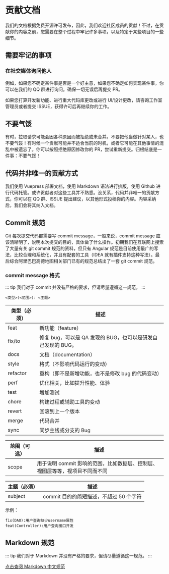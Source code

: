 # 贡献文档

我们的文档根据免费开源许可发布，因此，我们欢迎社区成员的贡献！不过，在贡献你的内容之前，您需要在整个过程中牢记许多事项，以及特定于某些项目的一些细节。

## 需要牢记的事项

### 在社交媒体询问他人

例如，如果您不确定某件事是否是一个好主意，如果您不确定如何实现某件事，你可以在我们的 QQ 群进行询问。确保一切无误后再提交 PR。

如果您打算开发新功能、进行重大代码库更改或进行 UI/设计更改，请咨询工作室管理员或者提交 ISSUE，获得许可后再继续你的工作。

## 不要气馁

有时，拉取请求可能会因各种原因而被拒绝或未合并。不要把他当做针对某人，也不要气馁！有时候一个贡献可能并不适合当前的时机，或者它可能在其他事情的混乱中被遗忘了。你可以按照拒绝原因修改你的 PR，尝试重新提交。归根结底是一件事：不要气馁！

## 代码并非唯一的贡献方式

我们使用 Vuepress 部署文档，使用 Markdown 语法进行排版，使用 Github 进行代码托管。或许贡献者对这些工具并不熟悉。没关系，代码并非唯一的贡献方式，你可以在 QQ 群、ISSUE 提出建议，以其他形式投稿你的内容。内容采纳后，我们会将其纳入文档。

## Commit 规范

Git 每次提交代码都需要写 commit message，一般来说，commit message 应该清晰明了，说明本次提交的目的，具体做了什么操作。初期我们在互联网上搜索了大量有关 git commit 规范的资料，但只有 Angular 规范是目前使用最广的写法，比较合理和系统化，并且有配套的工具（IDEA 就有插件支持这种写法）。最后综合阿里巴巴高德地图相关部门已有的规范总结出了一套 git commit 规范。

### commit message 格式

::: tip 我们对于 commit 并没有严格的要求，但请尽量遵循这一规范。
:::

```
<类型>(<范围>): <主题>
```

| 类型（必须） | 描述                                                         |
| ------------ | ------------------------------------------------------------ |
| feat         | 新功能（feature）                                            |
| fix/to       | 修复 bug，可以是 QA 发现的 BUG，也可以是研发自己发现的 BUG。 |
| docs         | 文档（documentation）                                        |
| style        | 格式（不影响代码运行的变动）                                 |
| refactor     | 重构（即不是新增功能，也不是修改 bug 的代码变动）            |
| perf         | 优化相关，比如提升性能、体验                                 |
| test         | 增加测试                                                     |
| chore        | 构建过程或辅助工具的变动                                     |
| revert       | 回滚到上一个版本                                             |
| merge        | 代码合并                                                     |
| sync         | 同步主线或分支的 Bug                                         |

| 范围（可选） | 描述                                                                         |
| ------------ | ---------------------------------------------------------------------------- |
| scope        | 用于说明 commit 影响的范围，比如数据层、控制层、视图层等等，视项目不同而不同 |

| 主题（必须） | 描述                                    |
| ------------ | --------------------------------------- |
| subject      | commit 目的的简短描述，不超过 50 个字符 |

示例：

```
fix(DAO):用户查询缺少username属性
feat(Controller):用户查询接口开发
```

## Markdown 规范

::: tip 我们对于 Markdown 并没有严格的要求，但请尽量遵循这一规范。
:::

[点击查阅 Markdown 中文规范](/tutorial/markdown_guide/styleguide.html)
